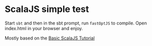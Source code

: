 # ScalaJS simple test

Start `sbt` and then in the sbt prompt, run `fastOptJS` to compile. Open index.html in your browser and enjoy.

Mostly based on the [Basic ScalaJS Tutorial](https://www.scala-js.org/tutorial/basic/)
